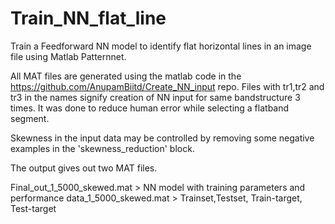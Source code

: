 # Train_NN_flat_line
Train a Feedforward NN model to identify flat horizontal lines in an image file using Matlab Patternnet.

All MAT files are generated using the matlab code in the https://github.com/AnupamBiitd/Create_NN_input repo. 
Files with tr1,tr2 and tr3 in the names signify creation of NN input for same bandstructure 3 times. It was done to reduce human error while selecting a flatband segment. 

Skewness in the input data may be controlled by removing some negative examples in the 'skewness_reduction' block.

The output gives out two MAT files. 

Final_out_1_5000_skewed.mat > NN model with training parameters and performance 
data_1_5000_skewed.mat > Trainset,Testset, Train-target, Test-target
